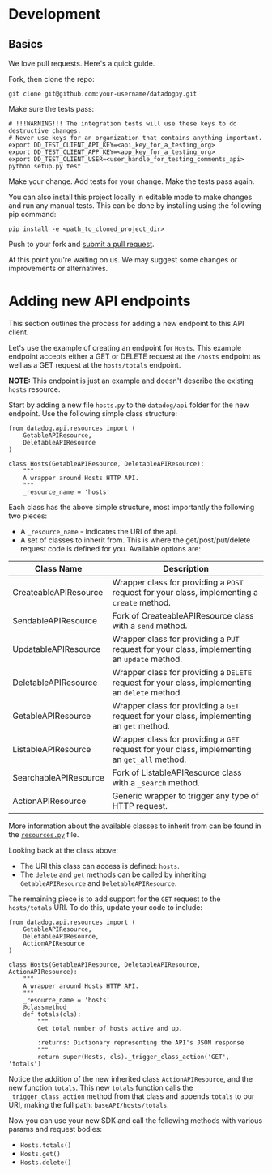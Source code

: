 # Development

## Basics

We love pull requests. Here's a quick guide.

Fork, then clone the repo:

    git clone git@github.com:your-username/datadogpy.git

Make sure the tests pass:

    # !!!WARNING!!! The integration tests will use these keys to do destructive changes.
    # Never use keys for an organization that contains anything important.
    export DD_TEST_CLIENT_API_KEY=<api_key_for_a_testing_org>
    export DD_TEST_CLIENT_APP_KEY=<app_key_for_a_testing_org>
    export DD_TEST_CLIENT_USER=<user_handle_for_testing_comments_api>
    python setup.py test

Make your change. Add tests for your change. Make the tests pass again.

You can also install this project locally in editable mode to make changes and run any manual tests. This can be done by installing using the following pip command:

```
pip install -e <path_to_cloned_project_dir>
```

Push to your fork and [submit a pull request][pr].

[pr]: https://github.com/your-username/datadogpy/compare/DataDog:master...master

At this point you're waiting on us. We may suggest some changes or
improvements or alternatives.

# Adding new API endpoints
This section outlines the process for adding a new endpoint to this API client.

Let's use the example of creating an endpoint for `Hosts`. This example endpoint accepts either a GET or DELETE request at the `/hosts` endpoint as well as a GET request at the `hosts/totals` endpoint.

**NOTE:** This endpoint is just an example and doesn't describe the existing `hosts` resource.

Start by adding a new file `hosts.py` to the `datadog/api` folder for the new endpoint. Use the following simple class structure:

```
from datadog.api.resources import (
    GetableAPIResource,
    DeletableAPIResource
)

class Hosts(GetableAPIResource, DeletableAPIResource):
    """
    A wrapper around Hosts HTTP API.
    """
    _resource_name = 'hosts'
```

Each class has the above simple structure, most importantly the following two pieces:

* A `_resource_name` - Indicates the URI of the api.
* A set of classes to inherit from. This is where the get/post/put/delete request code is defined for you. Available options are:

| Class Name         | Description                                                                                     |
| --------------------- | ----------------------------------------------------------------------------------------------- |
| CreateableAPIResource | Wrapper class for providing a `POST` request for your class, implementing a `create` method.    |
| SendableAPIResource   | Fork of CreateableAPIResource class with a `send` method.                                       |
| UpdatableAPIResource  | Wrapper class for providing a `PUT` request for your class, implementing an `update` method.    |
| DeletableAPIResource  | Wrapper class for providing a `DELETE` request for your class, implementing an `delete` method. |
| GetableAPIResource    | Wrapper class for providing a `GET` request for your class, implementing an `get` method.       |
| ListableAPIResource   | Wrapper class for providing a `GET` request for your class, implementing an `get_all` method.   |
| SearchableAPIResource | Fork of ListableAPIResource class with a `_search` method.                                      |
| ActionAPIResource     | Generic wrapper to trigger any type of HTTP request.                                            |

More information about the available classes to inherit from can be found in the [`resources.py`](https://github.com/DataDog/datadogpy/blob/master/datadog/api/resources.py) file.

Looking back at the class above:

* The URI this class can access is defined: `hosts`.
* The `delete` and `get` methods can be called by inheriting `GetableAPIResource` and `DeletableAPIResource`.

The remaining piece is to add support for the `GET` request to the `hosts/totals` URI. To do this, update your code to include:

```
from datadog.api.resources import (
    GetableAPIResource,
    DeletableAPIResource,
    ActionAPIResource
)

class Hosts(GetableAPIResource, DeletableAPIResource, ActionAPIResource):
    """
    A wrapper around Hosts HTTP API.
    """
    _resource_name = 'hosts'
    @classmethod
    def totals(cls):
        """
        Get total number of hosts active and up.

        :returns: Dictionary representing the API's JSON response
        """
        return super(Hosts, cls)._trigger_class_action('GET', 'totals')
```

Notice the addition of the new inherited class `ActionAPIResource`, and the new function `totals`. This new `totals` function calls the `_trigger_class_action` method from that class and appends `totals` to our URI, making the full path: `baseAPI/hosts/totals`.

Now you can use your new SDK and call the following methods with various params and request bodies:
* `Hosts.totals()`
* `Hosts.get()`
* `Hosts.delete()`
